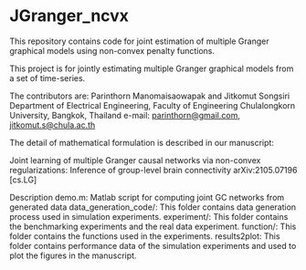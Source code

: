 # JGranger_ncvx
This repository contains code for joint estimation of multiple Granger graphical models using non-convex penalty functions.

This project is for jointly estimating multiple Granger graphical models from a set of time-series.

The contributors are:
Parinthorn Manomaisaowapak and Jitkomut Songsiri 
Department of Electrical Engineering, 
Faculty of Engineering Chulalongkorn University, Bangkok, 
Thailand e-mail: parinthorn@gmail.com,  jitkomut.s@chula.ac.th


The detail of mathematical formulation is described in our manuscript: 

Joint learning of multiple Granger causal networks via non-convex regularizations: Inference of group-level brain connectivity
arXiv:2105.07196 [cs.LG]


Description
demo.m: Matlab script for computing joint GC networks from generated data
data_generation_code/: This folder contains data generation process used in simulation experiments.
experiment/: This folder contains the benchmarking experiments and the real data experiment.
function/: This folder contains the functions used in the experiments.
results2plot: This folder contains performance data of the simulation experiments and used to plot the figures in the manuscript.
